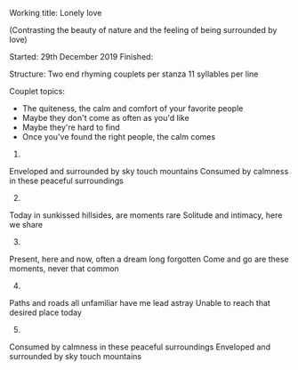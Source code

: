 Working title: Lonely love

(Contrasting the beauty of nature and the feeling of being surrounded by love)

Started: 29th December 2019
Finished:

Structure:
Two end rhyming couplets per stanza
11 syllables per line

Couplet topics:

- The quiteness, the calm and comfort of your favorite people
- Maybe they don't come as often as you'd like
- Maybe they're hard to find
- Once you've found the right people, the calm comes

1.
Enveloped and surrounded by sky touch mountains
Consumed by calmness in these peaceful surroundings

2.
Today in sunkissed hillsides, are moments rare
Solitude and intimacy, here we share

3.
Present, here and now, often a dream long forgotten
Come and go are these moments, never that common

4.
Paths and roads all unfamiliar have me lead astray
Unable to reach that desired place today

5.
Consumed by calmness in these peaceful surroundings
Enveloped and surrounded by sky touch mountains
